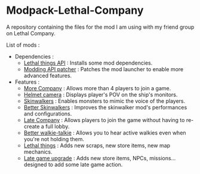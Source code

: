 # Modpack-Lethal-Company
A repository containing the files for the mod I am using with my friend group on Lethal Company.

List of mods : 
* Dependencies :  
    - [Lethal things API](https://thunderstore.io/c/lethal-company/p/Evaisa/LethalLib/) : Installs some mod dependencies.
    - [Modding API patcher](https://thunderstore.io/c/lethal-company/p/Evaisa/HookGenPatcher/) : Patches the mod launcher to enable more advanced features.
* Features :  
    - [More Company](https://thunderstore.io/c/lethal-company/p/notnotnotswipez/MoreCompany/) : Allows more than 4 players to join a game.
    - [Helmet camera](https://thunderstore.io/c/lethal-company/p/RickArg/Helmet_Cameras/) : Displays player's POV on the ship's monitors.
    - [Skinwalkers](https://thunderstore.io/c/lethal-company/p/RugbugRedfern/Skinwalkers/) : Enables monsters to mimic the voice of the players.
    - [Better Skinwalkers](https://thunderstore.io/c/lethal-company/p/Exverge/BetterSkinwalkers/) : Improves the skinwalker mod's performances and configurations.
    - [Late Company](https://thunderstore.io/c/lethal-company/p/anormaltwig/LateCompany/) : Allows players to join the game without having to re-create a full lobby.
    - [Better walkie-talkie](https://thunderstore.io/c/lethal-company/p/Suskitech/AlwaysHearActiveWalkies/) : Allows you to hear active walkies even when you're not holding them.
    - [Lethal things](https://thunderstore.io/c/lethal-company/p/Evaisa/LethalThings/) : Adds new scraps, new store items, new map mechanics.
    - [Late game upgrade](https://thunderstore.io/c/lethal-company/p/malco/Lategame_Upgrades/) : Adds new store items, NPCs, missions... designed to add some late game action.

